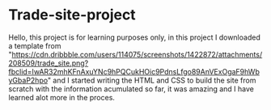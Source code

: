 # Trade-site-project
Hello, this project is for learning purposes only, in this project I downloaded a template from 
"https://cdn.dribbble.com/users/114075/screenshots/1422872/attachments/208509/trade_site.png?fbclid=IwAR32mhKFnAxuYNc9hPQCukHOic9PdnsLfgo89AnVExOgaF9hWbyGbaP2hpo"
and I started writing the HTML and CSS to build the site from scratch with the information acumulated so far, 
it was amazing and I have learned alot more in the proces.